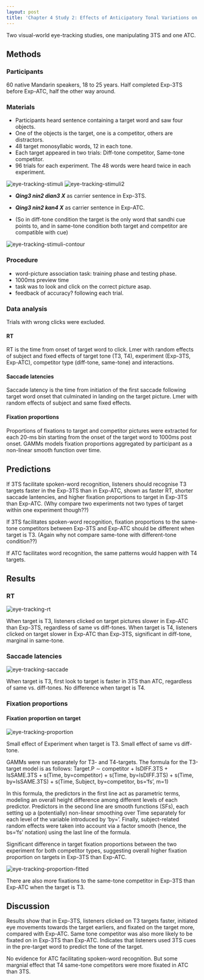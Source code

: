 ```yaml
---
layout: post
title: 'Chapter 4 Study 2: Effects of Anticipatory Tonal Variations on Spoken-Word Recognition and Tonal Prediction'
---
```


Two visual-world eye-tracking studies, one manipulating 3TS and one ATC. 

## Methods

### Participants

60 native Mandarin speakers, 18 to 25 years. Half completed Exp-3TS before Exp-ATC, half the other way around. 

### Materials

- Participants heard sentence containing a target word and saw four objects. 
- One of the objects is the target, one is a competitor, others are distractors.
- 48 target monosyllabic words, 12 in each tone. 
- Each target appeared in two trials: Diff-tone competitor, Same-tone competitor. 
- 96 trials for each experiment. The 48 words were heard twice in each experiment. 

![eye-tracking-stimuli](/img/sun-yan-thesis/eye-tracking-stimuli.png)
![eye-tracking-stimuli2](/img/sun-yan-thesis/eye-tracking-stimuli2.png)

- ***Qing3 nin2 dian3 X*** as carrier sentence in Exp-3TS.
- ***Qing3 nin2 kan4 X*** as carrier sentence in Exp-ATC. 

- (So in diff-tone condition the target is the only word that sandhi cue points to, and in same-tone condition both target and competitor are compatible with cue)

![eye-tracking-stimuli-contour](/img/sun-yan-thesis/eye-tracking-stimuli-contour.png)

### Procedure

- word-picture association task: training phase and testing phase. 
- 1000ms preview time
- task was to look and click on the correct picture asap. 
- feedback of accuracy? following each trial. 

### Data analysis

Trials with wrong clicks were excluded. 

#### RT

RT is the time from onset of target word to click. Lmer with random effects of subject and fixed effects of target tone (T3, T4), experiment (Exp-3TS, Exp-ATC), competitor type (diff-tone, same-tone) and interactions. 

#### Saccade latencies

Saccade latency is the time from initiation of the first saccade following target word onset that culminated in landing on the target picture. Lmer with random effects of subject and same fixed effects. 

#### Fixation proportions

Proportions of fixations to target and competitor pictures were extracted for each 20-ms bin starting from the onset of the target word to 1000ms post onset. GAMMs models fixation proportions aggregated by participant as a non-linear smooth function over time. 

## Predictions

If 3TS facilitate spoken-word recognition, listeners should recognise T3 targets faster in the Exp-3TS than in Exp-ATC, shown as faster RT, shorter saccade lantencies, and higher fixation proportions to target in Exp-3TS than Exp-ATC. (Why compare two experiments not two types of target within one experiment though??)

If 3TS facilitates spoken-word recognition, fixation proportions to the same-tone competitors between Exp-3TS and Exp-ATC should be different when target is T3. (Again why not compare same-tone with different-tone condition??)

If ATC facilitates word recognition, the same patterns would happen with T4 targets. 

## Results

### RT

![eye-tracking-rt](/img/sun-yan-thesis/eye-tracking-rt.png)

When target is T3, listeners clicked on target pictures slower in Exp-ATC than Exp-3TS, regardless of same vs diff-tones. When target is T4, listeners clicked on target slower in Exp-ATC than Exp-3TS, significant in diff-tone, marginal in same-tone. 

### Saccade latencies

![eye-tracking-saccade](/img/sun-yan-thesis/eye-tracking-saccade.png)

When target is T3, first look to target is faster in 3TS than ATC, regardless of same vs. diff-tones. No difference when target is T4. 

### Fixation proportions

#### Fixation proportion on target

![eye-tracking-proportion](/img/sun-yan-thesis/eye-tracking-proportion.png)

Small effect of Experiment when target is T3. Small effect of same vs diff-tone. 

GAMMs were run separately for T3- and T4-targets. The formula for the T3-target model is as follows:
Target.P ∼ competitor + IsDIFF.3TS + IsSAME.3TS + s(Time, by=competitor) + s(Time, by=IsDIFF.3TS) + s(Time, by=IsSAME.3TS) + s(Time, Subject, by=competitor, bs=‘fs’, m=1)

In this formula, the predictors in the first line act as parametric terms, modeling an overall height difference
among different levels of each predictor. Predictors in the second line are smooth functions (SFs), each setting up a (potentially) non-linear smoothing over Time separately for each level of the variable introduced by
‘by=’. Finally, subject-related random effects were taken into account via a factor smooth (hence, the bs=‘fs’ notation) using the last line of the formula.

Significant difference in target fixation proportions between the two experiment for both competitor types, suggesting overall higher fixation proportion on targets in Exp-3TS than Exp-ATC. 

![eye-tracking-proportion-fitted](/img/sun-yan-thesis/eye-tracking-proportion-fitted.png)

There are also more fixations to the same-tone competitor in Exp-3TS than Exp-ATC when the target is T3. 

## Discussion

Results show that in Exp-3TS, listeners clicked on T3 targets faster, initiated eye movements towards the target earliers, and fixated on the target more, compared with Exp-ATC. Same tone competitor was also more likely to be fixated on in Exp-3TS than Exp-ATC. Indicates that listeners used 3TS cues in the pre-target word to predict the tone of the target. 

No evidence for ATC facilitating spoken-word recognition. But some margnial effect that T4 same-tone competitors were more fixated in ATC than 3TS. 